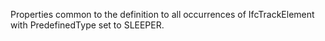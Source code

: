 Properties common to the definition to all occurrences of IfcTrackElement with PredefinedType set to SLEEPER.
